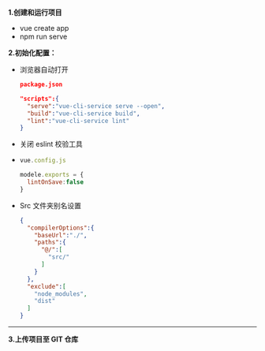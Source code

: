 **1.创建和运行项目**

- vue create app
- npm run serve

**2.初始化配置：**

- 浏览器自动打开

  ```json
  package.json
  
  "scripts":{
    "serve":"vue-cli-service serve --open",
    "build":"vue-cli-service build",
    "lint":"vue-cli-service lint"
  }
  ```

- 关闭 eslint 校验工具

- ```js
  vue.config.js
  
  modele.exports = {
    lintOnSave:false
  }
  ```

- Src 文件夹别名设置

  ```json
  {
    "compilerOptions":{
      "baseUrl":"./",
      "paths":{
        "@/":[
          "src/"
        ]
      }
    },
    "exclude":[
      "node_modules",
      "dist"
    ]
  }
  ```

------

**3.上传项目至 GIT 仓库**

